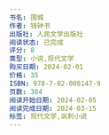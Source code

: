 ```yaml
---
书名: 围城
作者: 钱钟书
出版社: 人民文学出版社
阅读状态: 已完成
评分: 8
类型: 小说,现代文学
购买日期: 2024-02-01
价格: 35
ISBN: 978-7-02-008147-9
页数: 384
阅读开始日期: 2024-02-05
阅读完成日期: 2024-03-15
标签: 现代文学,讽刺小说
---
```

